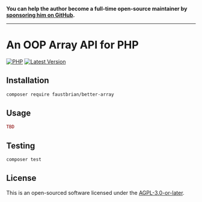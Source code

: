 **You can help the author become a full-time open-source maintainer by [sponsoring him on GitHub](https://github.com/sponsors/faustbrian).**

---

# An OOP Array API for PHP

[![PHP](https://badgen.net/packagist/php/faustbrian/better-array)](https://packagist.org/packages/faustbrian/better-array)
[![Latest Version](https://badgen.net/packagist/v/faustbrian/better-array)](https://packagist.org/packages/faustbrian/better-array)

## Installation

```bash
composer require faustbrian/better-array
```

## Usage

```php
TBD
```

## Testing

```bash
composer test
```

## License

This is an open-sourced software licensed under the [AGPL-3.0-or-later](LICENSE).
